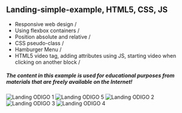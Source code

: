 ## Landing-simple-example, HTML5, CSS, JS
- Responsive web design /
- Using flexbox containers /
- Position absolute and relative /
- CSS pseudo-class /
- Hamburger Menu /
- HTML5 video tag, adding attributes using JS, starting video when clicking on another block /

##### The content in this example is used for educational purposes from materials that are freely available on the Internet!

![Landing ODIGO 1](https://user-images.githubusercontent.com/119622477/206289814-f0c0a85f-2b02-4612-b919-94dd22847a9a.png)
![Landing ODIGO 5](https://user-images.githubusercontent.com/119622477/206289850-cd6c70c5-0614-4346-84c9-efac116ab03c.png)
![Landing ODIGO 2](https://user-images.githubusercontent.com/119622477/206289889-5f82bab9-0550-4c6f-93f7-f5caec8ffb79.png)
![Landing ODIGO 3](https://user-images.githubusercontent.com/119622477/206289902-a6973774-2428-4c42-8523-e6ec72836b77.png)
![Landing ODIGO 4](https://user-images.githubusercontent.com/119622477/206289927-b4b049b3-ea90-48c2-b222-d8e266e5bf6c.png)
